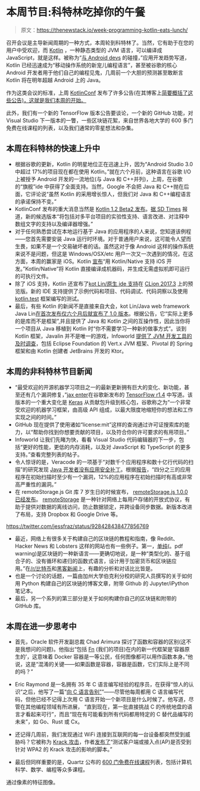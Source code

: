 # 本周节目:科特林吃掉你的午餐

> 原文：<https://thenewstack.io/week-programming-kotlin-eats-lunch/>

召开会议是主导新闻周期的一种方式，本周轮到科特林了。当然，它有助于在您的用户中受欢迎，而 [Kotlin](https://kotlinlang.org/) ，一种静态类型的 JVM 语言，可以编译成 JavaScript，就是这样。被称为“[与 Android devs](https://adtmag.com/articles/2017/11/03/kotlin-update.aspx) 的碰撞，”应用开发趋势写道，Kotlin 已经迅速成为“移动操作系统的新宠儿编程语言”，甚至被谷歌的核心 Android 开发者用于他们自己的编程见鬼，几周前一个大胆的预测甚至敢断言 Kotlin 将在明年超越 Android 上的 Java。

作为这类会议的标准，上周 [KotlinConf](http://kotlinconf.com) 发布了许多公告(在其博客上[简要概括了这些公告)，这就是我们本周的开始。](https://blog.jetbrains.com/kotlin/2017/11/kotlinconf-keynote-recap/)

此外，我们有一个新的 TensorFlow 版本公告要谈论，一个新的 GitHub 功能，对 Visual Studio 下一版本的一瞥，一些区块链花絮，来自世界各地大学的 600 多门免费在线课程的列表，以及我们通常的零星想法和杂集。

## 本周在科特林的快速上升中

*   根据谷歌的更新，Kotlin 的明星地位正在迅速上升，因为“Android Studio 3.0 中超过 17%的项目现在都在使用 Kotlin。”就在六个月前，这种语言在谷歌 I/O 上被授予 Android 开发的一流地位(与 Java 和 C++并列)，上周，在谷歌的“旗舰”ide 中获得了全面支持。当然，Google 不会把 Java 和 C++抛在后面，它评论说“虽然 Kotlin 的采用增长惊人，但我们对 Java 和 C++编程语言的承诺保持不变。”
*   KotlinConf 发布的重大消息当然是 [Kotlin 1.2 Beta2 发布](https://blog.jetbrains.com/kotlin/2017/10/kotlin-1-2-beta2-is-out/)。[据 SD Times](https://sdtimes.com/kotlinconf-kicks-off-kotlin-1-2-rc/) 报道，新的候选版本“将包括对多平台项目的实验性支持、语言改进、对注释中数组文字的支持以及编译器增强。”
*   对于任何熟悉尝试在本地运行基于 Java 的应用程序的人来说，您知道该例程——您首先需要安装 Java 运行时环境。对于普通用户来说，这可能令人望而生畏，如果不是一个交易破坏者的话。虽然这对于像 Android 这样的操作系统来说不是问题，但这是 Windows/OSX/etc 用户一次又一次遇到的情况，在这方面，本周的赢家是 iOS。Kotlin [宣布](https://blog.jetbrains.com/kotlin/2017/11/kotlinconf-keynote-recap/)“用 Kotlin/Native 支持 iOS 开发。”Kotlin/Native”将 Kotlin 直接编译成机器码，并生成无需虚拟机即可运行的可执行文件。
*   除了 iOS 支持，Kotlin 还宣布了[kot Lin/原生 ide 支持](https://blog.jetbrains.com/kotlin/2017/11/kotlinnative-ide-support-preview/)在 [CLion 2017.3](https://www.jetbrains.com/clion/nextversion/) 上的预览版。新的 IDE 支持提供了示例代码和项目、代码调试、代码洞察以及使用 [kotlin.test](http://kotlinlang.org/api/latest/kotlin.test/index.html) 框架编写的测试。
*   最后，有些 Kotlin 的新闻不是直接来自大会，kot Lin/Java web framework Java Lin[在首次发布仅六个月后就宣布了 1.0 版本](http://javalin.io/news/javalin-1.0.0-stable.html)。根据公告，它“实际上更多的是库而不是框架”,并且提供了 Java 和 Kotlin 之间的互操作性，因此当你将一个项目从 Java 移植到 Kotlin 时“你不需要学习一种新的做事方式”。谈到 Kotlin 框架，Javalin 并不是唯一的游戏，Infoworld [提供了 JVM 开发工具的及时调查](https://www.infoworld.com/article/3236419/development-tools/kotlin-frameworks-a-survey-of-jvm-development-tools.html)，包括 Eclipse Foundation 的 Vert.x JVM 框架、Pivotal 的 Spring 框架和由 Kotlin 创建者 JetBrains 开发的 Ktor。

## 本周的非科特林节目新闻

*   “最受欢迎的开源机器学习项目之一的最新更新拥有巨大的变化、新功能，甚至还有几个漏洞修复，”[jax enter](https://jaxenter.com/whats-new-tensorflow-1-4-138769.html)在谷歌新发布的 [TensorFlow r1.4](http://developers.googleblog.com/2017/11/announcing-tensorflow-r14.html) 中写道。该版本的一个重大变化是 [Keras](https://keras.io/) 从贡献包升级到核心包，谷歌称之为“一个非常受欢迎的机器学习框架，由高级 API 组成，以最大限度地缩短你的想法和工作实现之间的时间。”
*   GitHub 现在提供了使用诸如“license:mit”这样的查询通过许可证搜索库的能力，以“帮助你找到你想要贡献的项目，以及符合你的许可要求的有用项目。”
*   Infoworld 让我们先睹为快，看看 Visual Studio 代码编辑器的下一步，包括“更好的性能，更低的内存消耗，以及对 JavaScript 和 TypeScript 的更多支持。”查看完整列表的帖子。
*   令人惊讶的是，Veracode 的一项基于“对数千个应用程序和数十亿行代码的扫描”的研究发现 [Java 开发者没有应用安全补丁](https://adtmag.com/articles/2017/11/08/java-patch-study.aspx)。根据[报告](https://www.veracode.com/state-of-software-security-report)，“四分之三的应用程序在初始扫描时至少有一个漏洞，12%的应用程序在初始扫描时有高或非常高严重性的漏洞。”
*   在 remoteStorage.js Git 库 7 岁生日的时候宣布， [remoteStorage.js 1.0.0 已经发布](https://community.remotestorage.io/t/remotestorage-js-1-0-0-released/414)。 [remoteStorage](https://remotestorage.io/) 是一种针对网络上每用户存储的开放式协议，有助于提供对数据的离线访问，防止数据锁定，并跨设备同步数据。新版本改进了布局，支持 Dropbox 和 Google Drive 等。

https://twitter.com/jessfraz/status/928428438477856769

*   最近，网络上有很多关于构建自己的区块链的教程和指南，像 Reddit、Hacker News 和 Lobsters 这样的网站也有一些例子。第一，[单纯](https://blockstream.com/simplicity.pdf)(。pdf warning)是区块链的一种新语言——更确切地说，是一种“类型化的、基于组合子的、没有循环和递归的函数式语言，设计用于加密货币和区块链应用。”在[/r/比特币](https://www.reddit.com/r/Bitcoin/comments/79ohjw/bitcoindev_simplicity_an_alternative_to_script/)和[黑客新闻](https://news.ycombinator.com/item?id=15588380)上，有趣的分析和对话比比皆是。
*   也是一个讨论的话题，一篇由加州大学伯克利分校的研究人员撰写的关于如何用 Python 构建自己的区块链的博客文章，附带 Github 的 Jupyter/iPython 笔记本。
*   最后，另一个系列的第三部分是关于如何构建你自己的区块链和附带的 GitHub 库。

## 本周在进一步思考中

*   首先，Oracle 软件开发副总裁 Chad Arimura 探讨了函数和容器的区别(这不是我想问的问题)。他指出“包括 [Fn](http://fnproject.io/) (我们的项目)在内的新一代框架是‘容器原生的’，这意味着 Docker 容器是一等公民，任何图像都可以用作函数本身。”他说，这是“混淆的关键——如果函数是容器，容器是函数，它们实际上是不同的吗？”

*   Eric Raymond 是一名拥有 35 年 C 语言编写经验的程序员，在获得“惊人的认识”之后，他写了一篇“[向 C 语言告别”](http://www.topix.com/tech/programming-languages/2017/11/the-long-goodbye-to-c?fromrss=1)”——尽管他每周都用 C 语言编写代码，但他已经不记得上次用 C 语言开始一个新项目是什么时候了。他写道，尽管在其他编程领域有所进展， “直到现在，第一批直接挑战 C 的传统地盘的语言才看起来可行”，而且“现在有可能看到所有代码都用特定的 C 替代品编写的未来”，如 Go、Rust 或 Cx。
*   还记得几周前，我们发现通过 WiFi 连接到互联网的每一台设备都突然受到威胁吗？它被称为 [Krack 攻击](https://www.krackattacks.com/)，作者[发布了](https://github.com/vanhoefm/krackattacks-scripts)“测试客户端或接入点(AP)是否受到针对 WPA2 的 Krack 攻击的影响的脚本。”
*   最后但同样重要的是，Quartz 公布的 [600 门免费在线课程](https://qz.com/1120344/200-universities-just-launched-600-free-online-courses-heres-the-full-list/)列表，包括计算机科学、数学、编程等众多课程。

通过像素的特征图像。

<svg xmlns:xlink="http://www.w3.org/1999/xlink" viewBox="0 0 68 31" version="1.1"><title>Group</title> <desc>Created with Sketch.</desc></svg>